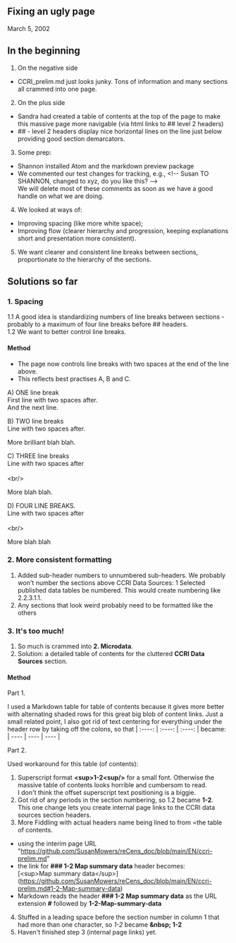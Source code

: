 ## Fixing an ugly page 
March 5, 2002

## In the beginning
1. On the negative side
- CCRI_prelim.md just looks junky. Tons of information and many sections all crammed into one page. <br/>
2. On the plus side
- Sandra had created a table of contents at the top of the page to make this massive page more navigable (via html links to ## level 2 headers) 
- \## - level 2 headers display nice horizontal lines on the line just below providing good section demarcators.  
<!-- the backslash before ## in the line above let's you to sneak in text that Markdown knows as a format tag -->
3. Some prep:
- Shannon installed Atom and the markdown preview package
- We commented our test changes for tracking, e.g., \<!-- Susan TO SHANNON, changed to xyz, do you like this? -->    
We will delete most of these comments as soon as we have a good handle on what we are doing.<br/>
4. We looked at ways of: 
- Improving spacing (like more white space);
- Improving flow (clearer hierarchy and progression, keeping explanations short and presentation more consistent). 
5. We want clearer and consistent line breaks between sections, proportionate to the hierarchy of the sections. 

## Solutions so far
### 1. Spacing
1.1 A good idea is standardizing numbers of line breaks between sections - probably to a maximum of four line breaks before ## headers.  
1.2 We want to better control line breaks.  
#### Method
- The page now controls line breaks with two spaces at the end of the line above.  
- This reflects best practises A, B and C.  

A) ONE line break    
First line with two spaces after.     
And the next line. 
<!-- One line break -->
 
B) TWO line breaks  
Line with two spaces after.     

More brilliant blah blah.  
<!-- Two line breaks -  the two spaces in the first line may be optional in this case, but not sure -->
C) THREE line breaks   
Line with two spaces after  
<br/>\<br/>

More blah blah. 
<!-- Three line breaks - needs the two spaces in the first line -->

D) FOUR LINE BREAKS.   
Line with two spaces after
<br/><br/>\<br/>


More blah blah
<!-- Four line breaks - needs the two spaces in the first line. In this example, I didn't put two spaces after the first line -->

### 2. More consistent formatting 
1. Added sub-header numbers to unnumbered sub-headers.  We probably won't number the sections above CCRI Data Sources: 1 Selected published data tables be numbered.  This would create numbering like 2.2.3.1.1.
2. Any sections that look weird probably need to be formatted like the others

### 3. It's too much!
1. So much is crammed into **2. Microdata**.  
2. Solution: a detailed table of contents for the cluttered **CCRI Data Sources** section.

#### Method

Part 1. 

I used a Markdown table for table of contents because it gives more better with alternating shaded rows for this great big blob of content links.
Just a small related point, I also got rid of text centering for everything under the header row by taking off the colons, so that
| :----: | :----: | :----: |
became:
| ---- | ---- | ---- |

Part 2.

Used workaround for this table (of contents):
1. Superscript format **\<sup>1-2\<sup/>** for a small font.  Otherwise the massive table of contents looks horrible and cumbersom to read.    
I don't think the offset superscript text positioning is a biggie.  
2. Got rid of any periods in the section numbering, so 1.2 became **1-2**.   
This one change lets you create internal page links to the CCRI data sources section headers.    
3. More Fiddling with actual headers name being lined to from =the table of contents.
- using the interim page URL "https://github.com/SusanMowers/reCens_doc/blob/main/EN/ccri-prelim.md" 
- the link for **\### 1-2 Map summary data** header becomes:  
\[\<sup>Map summary data\</sup>](https://github.com/SusanMowers/reCens_doc/blob/main/EN/ccri-prelim.md#1-2-Map-summary-data)  
- Markdown reads the header **\### 1-2 Map summary data** as the URL extension **\#** followed by **1-2-Map-summary-data**  
4. Stuffed in a leading space before the section number in column 1 that had more than one character, so *1-2* became **\&nbsp; 1-2**
5. Haven't finished step 3 (internal page links) yet.
